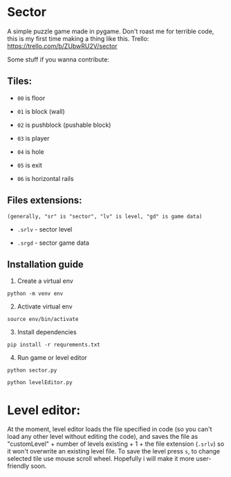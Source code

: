 # Sector
A simple puzzle game made in pygame. Don't roast me for terrible code, this is my first time making a thing like this.
Trello: https://trello.com/b/ZUbwRU2V/sector

Some stuff if you wanna contribute:

## Tiles:



+  `00` is floor
  
+  `01` is block (wall)
  
+  `02` is pushblock (pushable block)
  
+  `03` is player
  
+  `04` is hole
  
+  `05` is exit

+  `06` is horizontal rails
  
  
  
## Files extensions:

  `(generally, "sr" is "sector", "lv" is level, "gd" is game data)`

+  `.srlv` - sector level
  
+  `.srgd` - sector game data

## Installation guide

1. Create a virtual env

  ```
  python -m venv env
  ```

2. Activate virtual env

  ```
  source env/bin/activate
  ```

3. Install dependencies

  ```
  pip install -r requrements.txt
  ```

4. Run game or level editor

  ```
  python sector.py
  ```

  ```
  python levelEditor.py
  ```



# Level editor:

At the moment, level editor loads the file specified in code (so you can't load any other level without editing the code), and saves the file as "customLevel" + number of levels existing + 1 + the file extension (`.srlv`) so it won't overwrite an existing level file. To save the level press `s`, to change selected tile use mouse scroll wheel. Hopefully i will make it more user-friendly soon.
